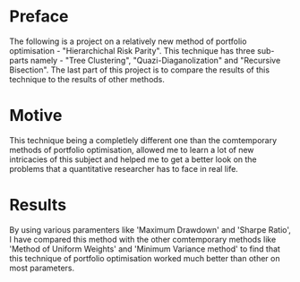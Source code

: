 # Preface 
The following is a project on a relatively new method of portfolio optimisation - "Hierarchichal Risk Parity". 
This technique has three sub-parts namely - "Tree Clustering", "Quazi-Diaganolization" and "Recursive Bisection".
The last part of this project is to compare the results of this technique to the results of other methods.
# Motive 
This technique being a completlely different one than the comtemporary methods of portfolio optimisation, allowed me to learn a lot of new intricacies of this subject and helped me to get a better look on the problems that a quantitative researcher has to face in real life. 
# Results 
By using various paramenters like 'Maximum Drawdown' and 'Sharpe Ratio', I have compared this method with the other comtemporary methods like 'Method of Uniform Weights' and 'Minimum Variance method' to find that this technique of portfolio optimisation worked much better than other on most parameters.

